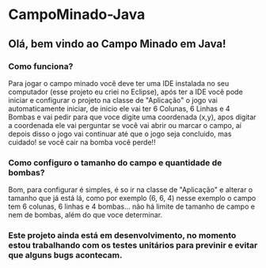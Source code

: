 # CampoMinado-Java
## Olá, bem vindo ao Campo Minado em Java!

### Como funciona?
Para jogar o campo minado você deve ter uma IDE instalada no seu computador (esse projeto eu criei no Eclipse),
após ter a IDE você pode iniciar e configurar o projeto na classe de "Aplicação" o jogo vai automaticamente iniciar, 
de inicio ele vai ter 6 Colunas, 6 Linhas e 4 Bombas e vai pedir para que voce digite uma coordenada (x,y),
apos digitar a coordenada ele vai perguntar se você vai abrir ou marcar o campo, aí depois disso o jogo vai continuar 
até que o jogo seja concluido, mas cuidado! se você cair na bomba você perde!!
### Como configuro o tamanho do campo e quantidade de bombas? 
Bom, para configurar é simples, é so ir na classe de "Aplicação" e alterar o tamanho que já está lá, como por exemplo (6, 6, 4)
nesse exemplo o campo tem 6 colunas, 6 linhas e 4 bombas... não há limite de tamanho de campo e nem de bombas, além do que voce determinar.

### Este projeto ainda está em desenvolvimento, no momento estou trabalhando com os testes unitários para previnir e evitar que alguns bugs acontecam.
